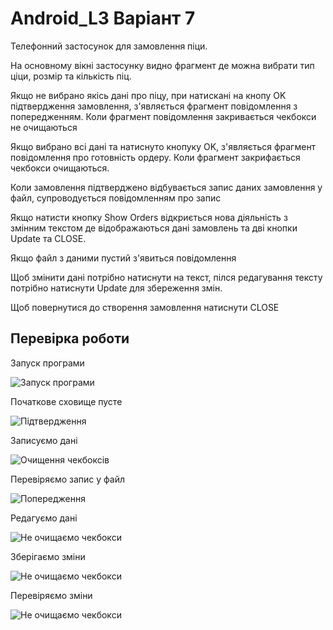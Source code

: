 # Android_L3  Варіант 7

Телефонний застосунок для замовлення піци. 

На основному вікні застосунку видно фрагмент де можна вибрати тип ціци, розмір та кількість піц.

Якщо не вибрано якісь дані про піцу, при натискані на кнопу OK підтвердження замовлення, з'являється фрагмент повідомлення з попередженням. Коли фрагмент повідомлення закривається чекбокси не очищаються

Якщо вибрано всі дані та натиснуто кнопуку OK, з'являється фрагмент повідомлення про готовність ордеру. Коли фрагмент закрифається чекбокси очищаються.

Коли замовлення підтверджено відбувається запис даних замовлення у файл, супроводується повідомленням про запис

Якщо натисти кнопку Show Orders відкриється нова діяльність з змінним текстом де відображаються дані замовлень та дві кнопки Update та CLOSE.

Якщо файл з даними пустий з'явиться повідомлення

Щоб змінити дані потрібно натиснути на текст, пілся редагування тексту потрібно натиснути Update для збереження змін.

Щоб повернутися до створення замовлення натиснути CLOSE

## Перевірка роботи 

Запуск програми

![Запуск програми](PictureReadme/ProgRun.png)

Початкове сховище пусте

![Підтвердження](PictureReadme/StartStorage.png)

Записуємо дані

![Очищення чекбоксів](PictureReadme/WriteData.png)

Перевіряємо запис у файл

![Попередження](PictureReadme/CheckStorage.png)

Редагуємо дані

![Не очищаємо чекбокси](PictureReadme/ChengeData.png)

Зберігаємо зміни

![Не очищаємо чекбокси](PictureReadme/SaveChenges.png)

Перевіряємо зміни

![Не очищаємо чекбокси](PictureReadme/CheckChenges.png)
